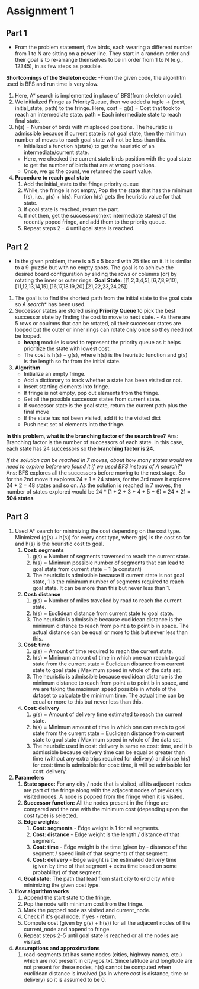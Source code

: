 # Assignment 1

## Part 1

- From the problem statement, five birds, each wearing a different number from 1 to N are sitting on a power line. They start in a random order and their      goal is to re-arrange themselves to be in order from 1 to N (e.g., 12345), in as few steps as possible.   

**Shortcomings of the Skeleton code:**
-From the given code, the algorihtm used is BFS and run time is very slow.


1. Here, A* search is implemented in place of BFS(from skeleton code). 
2. We initialized Fringe as PriorityQueue, then we added a tuple -> (cost, initial_state, path) to the fringe.
      Here, cost = g(s) = Cost that took to reach an intermediate state. 
            path = Each intermediate state to reach final state.
3. h(s) = Number of birds with misplaced positions. The heuristic is admissible because if current state is not goal state, then the minimun number of                 moves to reach goal state will not be less than this.
   - Initialized a function h(state) to get the heuristic of an intermediate/current state.
   - Here, we checked the current state birds position with the goal state to get the number of birds that are at wrong positions. 
   - Once, we go the count, we returned the count value.
4. **Procedure to reach goal state**
   1. Add the initial_state to the fringe priority queue
   2. While, the fringe is not empty, Pop the the state that has the minimun f(s), i.e., g(s) + h(s). Funtion h(s) gets the heuristic value for that state. 
   4. If goal state is reached, return the part.
   5. If not then, get the successors(next intermediate states) of the recently poped fringe, and add them to the priority queue. 
   6. Repeat steps 2 - 4 until goal state is reached.
   
## Part 2

- In the given problem, there is a 5 x 5 board with 25 tiles on it. It is similar to a 9-puzzle but with no empty spots. The goal is to achieve the desired board configuration by sliding the rows or columns (or) by rotating the inner or outer rings.
      **Goal State:** [[1,2,3,4,5],[6,7,8,9,10],[11,12,13,14,15],[16,17,18.19,20],[21,22,23,24,25]]

1. The goal is to find the shortest path from the initial state to the goal state so **A* search** has been used.
2. Successor states are stored using **Priority Queue** to pick the best successor state by finding the cost to move to next state.
       - As there are 5 rows or coulmns that can be rotated, all their successor states are looped but the outer or inner rings can rotate only once so they need not be looped.
      - **heapq** module is used to represent the priority queue as it helps prioritize the state with lowest cost.
      - The cost is h(s) + g(s), where h(s) is the heuristic function and g(s) is the length so far from the initial state.  
3. **Algorithm**
      - Initialize an empty fringe. 
      - Add a dictionary to track whether a state has been visited or not.
      - Insert starting elements into fringe.
      - If fringe is not empty, pop out elements from the fringe.
      - Get all the possible successor states from current state.
      - If successor state is the goal state, return the current path plus the final move
      - If the state has not been visited, add it to the visited dict
      - Push next set of elements into the fringe.

**In this problem, what is the branching factor 
of the search tree?**
Ans: Branching factor is the number of successors of each state. In this case, each state has 24 successors so **the branching factor is 24.**

**If the solution can be reached in 7 moves, about how many states would we need to explore before we
found it if we used BFS instead of A* search?**
Ans: BFS explores all the successors before moving to the next stage. So for the 2nd move it explores 24 * 1 = 24 states, for the 3rd move it explores 24 * 2 = 48 states and so on. 
As the solution is reached in 7 moves, the number of states explored would be 24 * (1 + 2 + 3 + 4 + 5 + 6) = 24 * 21 = **504 states**


## Part 3

1. Used A* search for minimizing the cost depending on the cost type. Minimized (g(s) + h(s)) for every cost type, where g(s) is the cost so far and h(s) is the heuristic cost to goal. 
   1. **Cost: segments**
      1. g(s) = Number of segments traversed to reach the current state.
      2. h(s) = Minimum possible number of segments that can lead to goal state from current state = 1 (a constant)
      3. The heuristic is admissible because if current state is not goal state, 1 is the minimum number of segments required to reach goal state. It can be more than this but never less than 1.
   2. **Cost: distance**
      1. g(s) = Number of miles travelled by road to reach the current state.
      2. h(s) = Euclidean distance from current state to goal state.
      3. The heuristic is admissible because euclidean distance is the minimum distance to reach from point a to point b in space. The actual distance can be equal or more to this but never less than this.
   3. **Cost: time**
      1. g(s) = Amount of time required to reach the current state.
      2. h(s) = Minimum amount of time in which one can reach to goal state from the current state = Euclidean distance from current state to goal state / Maximum speed in whole of the data set.
      3. The heuristic is admissible because euclidean distance is the minimum distance to reach from point a to point b in space, and we are taking the maximum speed possible in whole of the dataset to calculate the minimum time. The actual time can be equal or more to this but never less than this.
   4. **Cost: delivery**
      1. g(s) = Amount of delivery time estimated to reach the current state.
      2. h(s) = Minimum amount of time in which one can reach to goal state from the current state = Euclidean distance from current state to goal state / Maximum speed in whole of the data set.
      3. The heuristic used in cost: delivery is same as cost: time, and it is admissible because delivery time can be equal or greater than time (without any extra trips required for delivery) and since h(s) for cost: time is admissible for cost: time, it will be admissible for cost: delivery.
2. **Parameters**
   1. **State space:** For any city / node that is visited, all its adjacent nodes are part of the fringe along with the adjacent nodes of previously visited nodes. A node is popped from the fringe when it is visited.
   2. **Successor function:** All the nodes present in the fringe are compared and the one with the minimum cost (depending upon the cost type) is selected.
   3. **Edge weights:**
      1. **Cost: segments** - Edge weight is 1 for all segments.
      2. **Cost: distance** - Edge weight is the length / distance of that segment.
      3. **Cost: time** - Edge weight is the time (given by - distance of the segment / speed limit of that segment) of that segment.
      4. **Cost: delivery** - Edge weight is the estimated delivery time (given by time of that segment + extra time based on some probability) of that segment.
   4. **Goal state:** The path that lead from start city to end city while minimizing the given cost type.
3. **How algorithm works**
   1. Append the start state to the fringe.
   2. Pop the node with minimum cost from the fringe.
   3. Mark the popped node as visited and current_node.
   4. Check if it's goal node, if yes - return.
   5. Compute cost (given by g(s) + h(s)) for all the adjacent nodes of the current_node and append to fringe.
   6. Repeat steps 2-5 until goal state is reached or all the nodes are visited.
4. **Assumptions and approximations**
   1. road-segments.txt has some nodes (cities, highway names, etc.) which are not present in city-gps.txt. Since latitude and longitude are not present for these nodes, h(s) cannot be computed when euclidean distance is involved (as in where cost is distance, time or delivery) so it is assumed to be 0.
